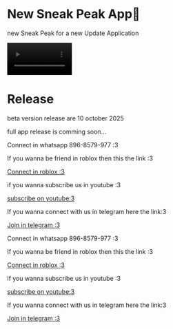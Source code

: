  <html>
  <body>
    <h1>New Sneak Peak App👀</h1>
    <p>new Sneak Peak for a new Update Application</p>
    <video controls src = "boy.mp4" width="150px"></video>
    <h1>Release</h1>
      <p>beta version release are 10 october 2025</p>
         <p>full app release is comming soon...</p>
<p>Connect in whatsapp 896-8579-977 :3</p>
<p>If you wanna be friend in roblox then this the link :3</p>
<a href="https://www.roblox.com/share?code=1db53eae1e69fe4780b57f19ae388f19&type=Profile&source=ProfileShare&stamp=1757743352086" download>Connect in roblox :3</a><p>if you wanna subscribe us in youtube :3</p>
<a href="https://youtube.com/@brutal_studio?feature=shared" download>subscribe on youtube:3</a><p>If you wanna connect with us in telegram here the link:3</p>
<a href="https://t.me/+jeNobnO7N2gzZGQ1"download>Join in telegram :3</a><p>Connect in whatsapp 896-8579-977 :3</p>
<p>If you wanna be friend in roblox then this the link :3</p>
<a href="https://www.roblox.com/share?code=1db53eae1e69fe4780b57f19ae388f19&type=Profile&source=ProfileShare&stamp=1757743352086" download>Connect in roblox :3</a><p>if you wanna subscribe us in youtube :3</p>
<a href="https://youtube.com/@topickiwi?si=VeJEwZLhAc7roxHP" download>subscribe on youtube:3</a><p>If you wanna connect with us in telegram here the link:3</p>
<a href="https://t.me/KIWIINFOSERVER" download>Join in telegram :3</a>
